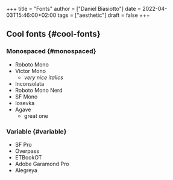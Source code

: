 +++
title = "Fonts"
author = ["Daniel Biasiotto"]
date = 2022-04-03T15:46:00+02:00
tags = ["aesthetic"]
draft = false
+++

## Cool fonts {#cool-fonts}


### Monospaced {#monospaced}

-   Roboto Mono
-   Victor Mono
    -   _very nice italics_
-   Inconsolata
-   Roboto Mono Nerd
-   SF Mono
-   Iosevka
-   Agave
    -   great one


### Variable {#variable}

-   SF Pro
-   Overpass
-   ETBookOT
-   Adobe Garamond Pro
-   Alegreya
